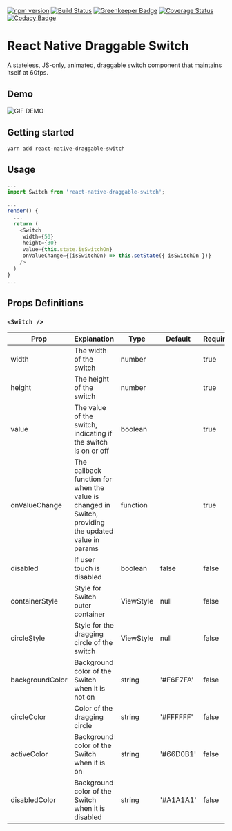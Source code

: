 [![npm version](https://badge.fury.io/js/react-native-draggable-switch.svg)](https://badge.fury.io/js/react-native-draggable-switch)
[![Build Status](https://travis-ci.org/thousight/react-native-draggable-switch.svg?branch=master)](https://travis-ci.org/thousight/react-native-draggable-switch)
[![Greenkeeper Badge](https://badges.greenkeeper.io/thousight/react-native-draggable-switch.svg)](https://greenkeeper.io/)
[![Coverage Status](https://coveralls.io/repos/github/thousight/react-native-draggable-switch/badge.svg?branch=master)](https://coveralls.io/github/thousight/react-native-draggable-switch?branch=master)
[![Codacy Badge](https://api.codacy.com/project/badge/Grade/2d08b8ef83bd44bdbd8ce5fe94b94758)](https://app.codacy.com/app/thousight/react-native-draggable-switch?utm_source=github.com&utm_medium=referral&utm_content=thousight/react-native-draggable-switch&utm_campaign=Badge_Grade_Dashboard)

# React Native Draggable Switch

A stateless, JS-only, animated, draggable switch component that maintains itself at 60fps.

## Demo

![GIF DEMO](https://i.imgur.com/lcrZukf.gif)

## Getting started

`yarn add react-native-draggable-switch`

## Usage

```javascript
...
import Switch from 'react-native-draggable-switch';

...
render() {
  ...
  return (
    <Switch
     width={50}
     height={30}
     value={this.state.isSwitchOn}
     onValueChange={(isSwitchOn) => this.setState({ isSwitchOn })}
    />
  )
}
...
```

## Props Definitions

### `<Switch />`

| Prop            | Explanation                                                                                          | Type      | Default   | Required |
| --------------- | ---------------------------------------------------------------------------------------------------- | --------- | --------- | -------- |
| width           | The width of the switch                                                                              | number    |           | true     |
| height          | The height of the switch                                                                             | number    |           | true     |
| value           | The value of the switch, indicating if the switch is on or off                                       | boolean   |           | true     |
| onValueChange   | The callback function for when the value is changed in Switch, providing the updated value in params | function  |           | true     |
| disabled        | If user touch is disabled                                                                            | boolean   | false     | false    |
| containerStyle  | Style for Switch outer container                                                                     | ViewStyle | null      | false    |
| circleStyle     | Style for the dragging circle of the switch                                                          | ViewStyle | null      | false    |
| backgroundColor | Background color of the Switch when it is not on                                                     | string    | '#F6F7FA' | false    |
| circleColor     | Color of the dragging circle                                                                         | string    | '#FFFFFF' | false    |
| activeColor     | Background color of the Switch when it is on                                                         | string    | '#66D0B1' | false    |
| disabledColor   | Background color of the Switch when it is disabled                                                   | string    | '#A1A1A1' | false    |

